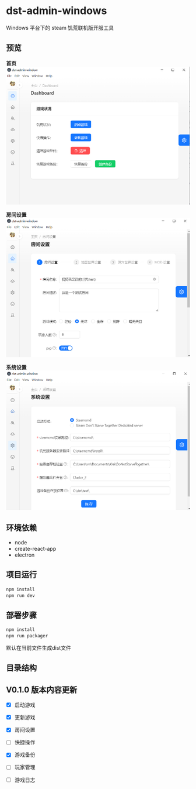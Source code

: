 # dst-admin-windows

Windows 平台下的 steam 饥荒联机版开服工具

## 预览

**首页**
![首页效果](./doc/%E9%A6%96%E9%A1%B5.png)

**房间设置**
![房间设置](./doc/%E6%88%BF%E9%97%B4%E8%AE%BE%E7%BD%AE.png)

**系统设置**
![系统设置](./doc/%E8%AE%BE%E7%BD%AE.png)

## 环境依赖
+ node
+ create-react-app
+ electron

## 项目运行
```js
npm install
npm run dev
```

## 部署步骤
```js
npm install
npm run packager
```

默认在当前文件生成dist文件

## 目录结构


## V0.1.0 版本内容更新

- [x] 启动游戏

- [x] 更新游戏

- [x] 房间设置

- [ ] 快捷操作

- [x] 游戏备份

- [ ] 玩家管理

- [ ] 游戏日志